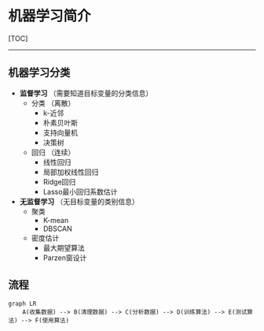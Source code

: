 # 机器学习简介

[TOC]

---

## 机器学习分类

* **监督学习** （需要知道目标变量的分类信息）
    * 分类 （离散）
        * k-近邻
        * 朴素贝叶斯
        * 支持向量机
        * 决策树
    * 回归 （连续）
        * 线性回归
        * 局部加权线性回归
        * Ridge回归
        * Lasso最小回归系数估计
* **无监督学习** （无目标变量的类别信息）
    * 聚类
        * K-mean
        * DBSCAN
    * 密度估计
        * 最大期望算法
        * Parzen窗设计

## 流程


```mermaid
graph LR
	A(收集数据) --> B(清理数据) --> C(分析数据) --> D(训练算法) --> E(测试算法) --> F(使用算法)
```





​	

